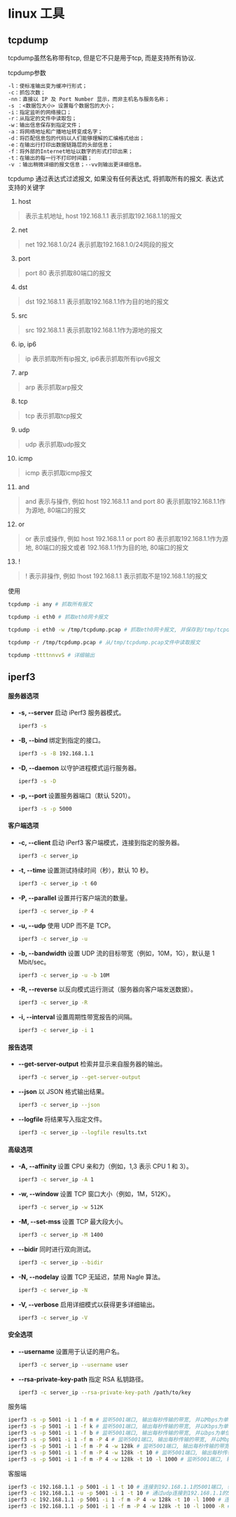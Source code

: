 # linux 工具

## tcpdump

tcpdump虽然名称带有tcp, 但是它不只是用于tcp, 而是支持所有协议.

tcpdump参数

```txt
-l：使标准输出变为缓冲行形式；
-c：抓包次数；
-nn：直接以 IP 及 Port Number 显示，而非主机名与服务名称；
-s ：<数据包大小> 设置每个数据包的大小；
-i：指定监听的网络接口；
-r：从指定的文件中读取包；
-w：输出信息保存到指定文件；
-a：将网络地址和广播地址转变成名字；
-d：将匹配信息包的代码以人们能够理解的汇编格式给出；
-e：在输出行打印出数据链路层的头部信息；
-f：将外部的Internet地址以数字的形式打印出来；
-t：在输出的每一行不打印时间戳；
-v ：输出稍微详细的报文信息；--vv则输出更详细信息。

```

tcpdump 通过表达式过滤报文, 如果没有任何表达式, 将抓取所有的报文. 表达式支持的关键字

1. host

> 表示主机地址, host 192.168.1.1 表示抓取192.168.1.1的报文

2. net
> net 192.168.1.0/24 表示抓取192.168.1.0/24网段的报文

3. port
> port 80 表示抓取80端口的报文

4. dst
> dst 192.168.1.1 表示抓取192.168.1.1作为目的地的报文

5. src
> src 192.168.1.1 表示抓取192.168.1.1作为源地的报文

6. ip, ip6
> ip 表示抓取所有ip报文, ip6表示抓取所有ipv6报文

7. arp
> arp 表示抓取arp报文

8. tcp
> tcp 表示抓取tcp报文

9. udp
> udp 表示抓取udp报文

10. icmp
> icmp 表示抓取icmp报文

11. and
> and 表示与操作, 例如 host 192.168.1.1 and port 80 表示抓取192.168.1.1作为源地, 80端口的报文

12. or
> or 表示或操作, 例如 host 192.168.1.1 or port 80 表示抓取192.168.1.1作为源地, 80端口的报文或者 192.168.1.1作为目的地, 80端口的报文

13. !
> ! 表示非操作, 例如 !host 192.168.1.1 表示抓取不是192.168.1.1的报文

使用

```bash
tcpdump -i any # 抓取所有报文
```

```bash
tcpdump -i eth0 # 抓取eth0网卡报文
```

```bash
tcpdump -i eth0 -w /tmp/tcpdump.pcap # 抓取eth0网卡报文, 并保存到/tmp/tcpdump.pcap
```

```bash
tcpdump -r /tmp/tcpdump.pcap # 从/tmp/tcpdump.pcap文件中读取报文
```

```bash
tcpdump -ttttnnvvS # 详细输出
```

## iperf3


#### 服务器选项

- **-s, --server**
  启动 iPerf3 服务器模式。
  ```sh
  iperf3 -s
  ```

- **-B, --bind <host>**
  绑定到指定的接口。
  ```sh
  iperf3 -s -B 192.168.1.1
  ```

- **-D, --daemon**
  以守护进程模式运行服务器。
  ```sh
  iperf3 -s -D
  ```

- **-p, --port <port>**
  设置服务器端口（默认 5201）。
  ```sh
  iperf3 -s -p 5000
  ```

#### 客户端选项

- **-c, --client <host>**
  启动 iPerf3 客户端模式，连接到指定的服务器。
  ```sh
  iperf3 -c server_ip
  ```

- **-t, --time <time>**
  设置测试持续时间（秒），默认 10 秒。
  ```sh
  iperf3 -c server_ip -t 60
  ```

- **-P, --parallel <num>**
  设置并行客户端流的数量。
  ```sh
  iperf3 -c server_ip -P 4
  ```

- **-u, --udp**
  使用 UDP 而不是 TCP。
  ```sh
  iperf3 -c server_ip -u
  ```

- **-b, --bandwidth <bandwidth>**
  设置 UDP 流的目标带宽（例如，10M，1G），默认是 1 Mbit/sec。
  ```sh
  iperf3 -c server_ip -u -b 10M
  ```

- **-R, --reverse**
  以反向模式运行测试（服务器向客户端发送数据）。
  ```sh
  iperf3 -c server_ip -R
  ```

- **-i, --interval <interval>**
  设置周期性带宽报告的间隔。
  ```sh
  iperf3 -c server_ip -i 1
  ```

#### 报告选项

- **--get-server-output**
  检索并显示来自服务器的输出。
  ```sh
  iperf3 -c server_ip --get-server-output
  ```

- **--json**
  以 JSON 格式输出结果。
  ```sh
  iperf3 -c server_ip --json
  ```

- **--logfile <file>**
  将结果写入指定文件。
  ```sh
  iperf3 -c server_ip --logfile results.txt
  ```

#### 高级选项

- **-A, --affinity <affinity>**
  设置 CPU 亲和力（例如，1,3 表示 CPU 1 和 3）。
  ```sh
  iperf3 -c server_ip -A 1
  ```

- **-w, --window <window>**
  设置 TCP 窗口大小（例如，1M，512K）。
  ```sh
  iperf3 -c server_ip -w 512K
  ```

- **-M, --set-mss <mss>**
  设置 TCP 最大段大小。
  ```sh
  iperf3 -c server_ip -M 1400
  ```

- **--bidir**
  同时进行双向测试。
  ```sh
  iperf3 -c server_ip --bidir
  ```

- **-N, --nodelay**
  设置 TCP 无延迟，禁用 Nagle 算法。
  ```sh
  iperf3 -c server_ip -N
  ```

- **-V, --verbose**
  启用详细模式以获得更多详细输出。
  ```sh
  iperf3 -c server_ip -V
  ```

#### 安全选项

- **--username <username>**
  设置用于认证的用户名。
  ```sh
  iperf3 -c server_ip --username user
  ```

- **--rsa-private-key-path <path>**
  指定 RSA 私钥路径。
  ```sh
  iperf3 -c server_ip --rsa-private-key-path /path/to/key
  ```

服务端

```bash
iperf3 -s -p 5001 -i 1 -f m # 监听5001端口, 输出每秒传输的带宽, 并以Mbps为单位输出
iperf3 -s -p 5001 -i 1 -f k # 监听5001端口, 输出每秒传输的带宽, 并以Kbps为单位输出
iperf3 -s -p 5001 -i 1 -f b # 监听5001端口, 输出每秒传输的带宽, 并以bps为单位输出
iperf3 -s -p 5001 -i 1 -f m -P 4 # 监听5001端口, 输出每秒传输的带宽, 并以Mbps为单位输出, 并开启4个线程
iperf3 -s -p 5001 -i 1 -f m -P 4 -w 128k # 监听5001端口, 输出每秒传输的带宽, 并以Mbps为单位输出, 并开启4个线程, 并设置窗口大小为128k
iperf3 -s -p 5001 -i 1 -f m -P 4 -w 128k -t 10 # 监听5001端口, 输出每秒传输的带宽, 并以Mbps为单位输出, 并开启4个线程, 并设置窗口大小为128k, 并设置持续时间为10秒
iperf3 -s -p 5001 -i 1 -f m -P 4 -w 128k -t 10 -l 1000 # 监听5001端口, 输出每秒传输的带宽, 并以Mbps为单位输出, 并开启4个线程, 并设置窗口大小为128k, 并设置持续时间为10秒, 并设置包大小为1000字节
```

客服端
```bash
iperf3 -c 192.168.1.1 -p 5001 -i 1 -t 10 # 连接到192.168.1.1的5001端口, 输出每秒传输的带宽, 并设置持续时间为10秒
iperf3 -c 192.168.1.1 -u -p 5001 -i 1 -t 10 # 通过udp连接到192.168.1.1的5001端口, 输出每秒传输的带宽, 并设置持续时间为10秒
iperf3 -c 192.168.1.1 -p 5001 -i 1 -f m -P 4 -w 128k -t 10 -l 1000 # 连接192.168.1.1的5001端口, 输出每秒传输的带宽, 并以Mbps为单位输出, 并开启4个线程, 并设置窗口大小为128k, 并设置持续时间为10秒, 并设置包大小为1000字节
iperf3 -c 192.168.1.1 -p 5001 -i 1 -f m -P 4 -w 128k -t 10 -l 1000 -R # 连接192.168.1.1的5001端口, 输出每秒传输的带宽, 并以Mbps为单位输出, 并开启4个线程, 并设置窗口大小为128k, 并设置持续时间为10秒, 并设置包大小为1000字节, 并开启反向模式
```

